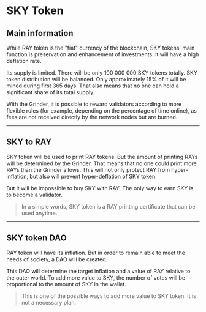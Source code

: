 # SKY Token

## Main information

While RAY token is the "fiat" currency of the blockchain, SKY tokens' main function is preservation and enhancement of investments. It will have a high deflation rate.

Its supply is limited. There will be only 100 000 000 SKY tokens totally. SKY token distribution will be balanced. Only approximately 15% of it will be mined during first 365 days. That also means that no one can hold a significant share of its total supply.

With the Grinder, it is possible to reward validators according to more flexible rules (for example, depending on the percentage of time online), as fees are not received directly by the network nodes but are burned.

***

## SKY to RAY

SKY token will be used to print RAY tokens. But the amount of printing RAYs will be determined by the Grinder. That means that no one could print more RAYs than the Grinder allows. This will not only protect RAY from hyper-inflation, but also will prevent hyper-deflation of SKY token.

But it will be impossible to buy SKY with RAY. The only way to earn SKY is to become a validator.

> In a simple words, SKY token is a RAY printing certificate that can be used anytime.

***

## SKY token DAO

RAY token will have its inflation. But in order to remain able to meet the needs of society, a DAO will be created.

This DAO will determine the target inflation and a value of RAY relative to the outer world. To add more value to SKY, the number of votes will be proportional to the amount of SKY in the wallet.

> This is one of the possible ways to add more value to SKY token. It is not a necessary plan.
